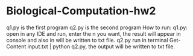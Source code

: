 # Biological-Computation-hw2
q1.py is the first program
q2.py is the second program
How to run:
q1.py: open in any IDE and run, enter the n you want, the result will appear in console and also in will be written to txt file.
q2.py run in terminal Get-Content input.txt | python q2.py, the output will be written to txt file.
